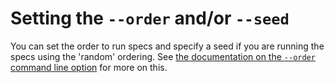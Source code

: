 # Setting the `--order` and/or `--seed`

You can set the order to run specs and specify a seed if you are running the
  specs using the 'random' ordering. See [the documentation on the `--order`
  command line option](../command-line/order) for more on this.
